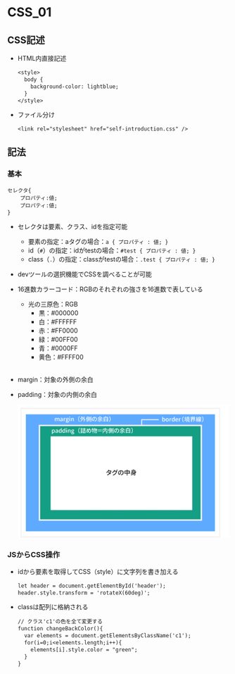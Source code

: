 # CSS_01

## CSS記述
- HTML内直接記述
  ```
  <style>
    body {
      background-color: lightblue;
    }
  </style>
  ```

- ファイル分け
  ```
  <link rel="stylesheet" href="self-introduction.css" />
  ```

## 記法
### 基本
```
セレクタ{
    プロパティ:値;
    プロパティ:値;
}
```
- セレクタは要素、クラス、idを指定可能
  - 要素の指定：aタグの場合：`a { プロパティ : 値; }`
  - id（`#`）の指定：idがtestの場合：`#test { プロパティ : 値; }`
  - class（`.`）の指定：classがtestの場合：`.test { プロパティ : 値; }`

- devツールの選択機能でCSSを調べることが可能
- 16進数カラーコード：RGBのそれぞれの強さを16進数で表している
  - 光の三原色：RGB
    - 黒：#000000
    - 白：#FFFFFF
    - 赤：#FF0000
    - 緑：#00FF00
    - 青：#0000FF
    - 黄色：#FFFF00
<br><br>
- margin：対象の外側の余白
- padding：対象の内側の余白

    ![](img/CSS_01_pic/margin_padding.png)


### JSからCSS操作
- idから要素を取得してCSS（style）に文字列を書き加える
  ```
  let header = document.getElementById('header');
  header.style.transform = 'rotateX(60deg)';
  ```

- classは配列に格納される
  ```
  // クラス'c1'の色を全て変更する
  function changeBackColor(){
    var elements = document.getElementsByClassName('c1');
    for(i=0;i<elements.length;i++){
      elements[i].style.color = "green";
    }
  }
  ```